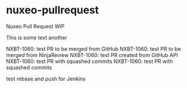 # nuxeo-pullrequest
Nuxeo Pull Request WIP

This is some text
another

NXBT-1060: test PR to be merged from GitHub
NXBT-1060: test PR to be merged from NinjaReview
NXBT-1060: test PR created from GitHub API
NXBT-1060: test PR with squashed commits
NXBT-1060: test PR with squashed commits

test rebase and push for Jenkins

